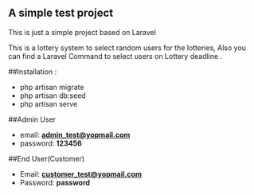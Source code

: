 ## A simple test project 

This is just a simple project based on Laravel

This is a lottery system to select random users for the lotteries,
Also you can find a Laravel Command to select users on Lottery deadline .

##Installation : 
- php artisan migrate
- php artisan db:seed
- php artisan serve


##Admin User
- email: **admin_test@yopmail.com** 
- password: **123456**

##End User(Customer)
- Email: **customer_test@yopmail.com**
- Password: **password**
